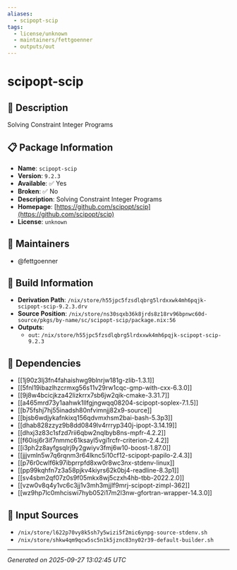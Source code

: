 ```yaml
---
aliases:
  - scipopt-scip
tags:
  - license/unknown
  - maintainers/fettgoenner
  - outputs/out
---
```


# scipopt-scip

## 📝 Description

Solving Constraint Integer Programs

## 📋 Package Information

- **Name**: `scipopt-scip`
- **Version**: `9.2.3`
- **Available**: ✅ Yes
- **Broken**: ✅ No
- **Description**: Solving Constraint Integer Programs
- **Homepage**: [https://github.com/scipopt/scip](https://github.com/scipopt/scip)
- **License**: `unknown`
## 👥 Maintainers

- @fettgoenner


## 🔧 Build Information

- **Derivation Path**: `/nix/store/h55jpc5fzsdlqbrg5lrdxxwk4mh6pqjk-scipopt-scip-9.2.3.drv`
- **Source Position**: `/nix/store/ns30sqxb36k8jrds8z18rv96bpnwc60d-source/pkgs/by-name/sc/scipopt-scip/package.nix:56`
- **Outputs**:
  - `out`:  `/nix/store/h55jpc5fzsdlqbrg5lrdxxwk4mh6pqjk-scipopt-scip-9.2.3`

## 🔗 Dependencies

- [[1j90z3lj3fn4fahaishwg9blnrjw181g-zlib-1.3.1]]
- [[5fnl19ibazlhzcrmxg56s11v29rw1cqc-gmp-with-cxx-6.3.0]]
- [[9j8w4bcicjkza42lizkrrx7sb6jw2qik-cmake-3.31.7]]
- [[a465mrd73y1aahwk1llfgjngwqq08204-scipopt-soplex-7.1.5]]
- [[b75fshj7hj55inadsh80nfvimnjj82x9-source]]
- [[bjsb6wdjykafnkixq156qdvmxhsm2bai-bash-5.3p3]]
- [[dhab828zzyz9b8dd0849lv4rrryp340j-ipopt-3.14.19]]
- [[dhxj3z83c1sfzd7rii6qbw2nqlbyb8ns-mpfr-4.2.2]]
- [[f60isj6r3if7nmmc61ksayl5vgi1rcfr-criterion-2.4.2]]
- [[i3ph2z8ayfgsqlrj9y2gwiyv3fmj6w10-boost-1.87.0]]
- [[jjjvmln5w7q6rqnm3r64lknc5i10cf12-scipopt-papilo-2.4.3]]
- [[p76r0cwlf6k97ibprrpfd8xw0r8wc3nx-stdenv-linux]]
- [[pp99kqhfn7z3a58pjkv4kiyrs62k0bj4-readline-8.3p1]]
- [[sv4sbm2qf07z0s9f05mkx8wj5czxh4hb-tbb-2022.2.0]]
- [[vzw0v8q4y1vc6c3jj1v3mh3mjjlf9mrj-scipopt-zimpl-362]]
- [[wz9hp7lc0mhciswi7hyb052i17m2l3nw-gfortran-wrapper-14.3.0]]

## 📁 Input Sources

- `/nix/store/l622p70vy8k5sh7y5wizi5f2mic6ynpg-source-stdenv.sh`
- `/nix/store/shkw4qm9qcw5sc5n1k5jznc83ny02r39-default-builder.sh`

---
*Generated on 2025-09-27 13:02:45 UTC*
